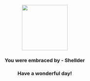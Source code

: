 <p align="center">
    <img src="https://raw.githubusercontent.com/PokeAPI/sprites/master/sprites/pokemon/90.png" width="150" height="150">
</p>
<h3 align="center">You were embraced by - <b>Shellder</b></h3>
<h3 align="center">Have a wonderful day!</h3>
